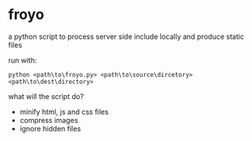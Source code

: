 # froyo
a python script to process server side include locally and produce static files

run with:

```python <path\to\froyo.py> <path\to\source\dircetory> <path\to\dest\directory>```

what will the script do?

- minify html, js and css files
- compress images
- ignore hidden files
